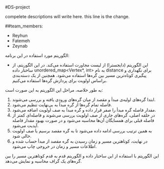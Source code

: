 #DS-project

compelete descriptions will write here.
this line is the change.

##team_members:
- Reyhun
- Fatemeh
- Zeynab

الگوریتم مورد استفاده در این برنامه:
- این الگوریتم (دایجسترا) از لیست مجاورت استفاده می‌کند. در این الگوریتم، از ساختار داده unordered_map<Vertex*, int> به نام distance برای نگهداری و پیگیری کوتاه‌ترین مسیر بین گره‌ها استفاده می‌شود. همچنین از یک دسته‌بندی براساس اولویت برای پردازش گره‌ها استفاده می‌کنیم.

به طور خلاصه، مراحل این الگوریتم به این صورت است:
1. ابتدا گره‌های اولیه‌ی مبدأ و مقصد از میان گره‌های ورودی یافته و بررسی می‌شوند.
2. فاصله تمام گره‌ها از گره مبدأ به بی‌نهایت تنظیم می‌شود.
3. مقدار فاصله گره مبدأ را صفر قرار داده و گره مبدأ به صف اولویت اضافه می‌شود.
4. در حلقه اصلی، گره‌های جاری از صف اولویت بررسی می‌شوند و فاصله‌ای کمتر از فاصله قبلی برای همسایگان آن‌ها محاسبه می‌شود و در صورت بهبود مقدار فاصله آپدیت می‌شود.
5. به همین ترتیب بررسی ادامه داده می‌شود تا به گره مقصد برسیم یا صف اولویت خالی شود.
6. در نهایت، کوتاهترین مسیر و زمان رسیدن به گره مقصد از مبدأ حساب شده و اطلاعات مسیر و زمان در خروجی چاپ می‌شود.

این الگوریتم با استفاده از این ساختار داده و الگوریتم قدم به قدم کوتاهترین مسیر را بین گره‌های یک گراف محاسبه و نمایش می‌دهد.
